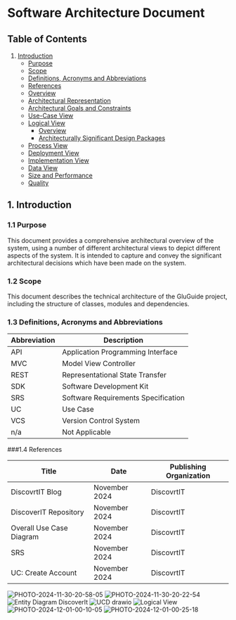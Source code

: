 # Software Architecture Document

## Table of Contents
1. [Introduction](#introduction)
   - [Purpose](#purpose)
   - [Scope](#scope)
   - [Definitions, Acronyms and Abbreviations](#definitions-acronyms-and-abbreviations)
   - [References](#references)
   - [Overview](#overview)
   - [Architectural Representation](#architectural-representation)
   - [Architectural Goals and Constraints](#architectural-goals-and-constraints)
   - [Use-Case View](#use-case-view)
   - [Logical View](#logical-view)
     - [Overview](#overview-1)
     - [Architecturally Significant Design Packages](#architecturally-significant-design-packages)
   - [Process View](#process-view)
   - [Deployment View](#deployment-view)
   - [Implementation View](#implementation-view)
   - [Data View](#data-view)
   - [Size and Performance](#size-and-performance)
   - [Quality](#quality)

## 1. Introduction

### 1.1 Purpose
This document provides a comprehensive architectural overview of the system, using a number of different architectural views to depict different aspects of the system. It is intended to capture and convey the significant architectural decisions which have been made on the system.

### 1.2 Scope
This document describes the technical architecture of the GluGuide project, including the structure of classes, modules and dependencies.

### 1.3 Definitions, Acronyms and Abbreviations

| Abbreviation | Description                        |
|--------------|------------------------------------|
| API          | Application Programming Interface   |
| MVC          | Model View Controller               |
| REST         | Representational State Transfer     |
| SDK          | Software Development Kit            |
| SRS          | Software Requirements Specification  |
| UC           | Use Case                           |
| VCS          | Version Control System              |
| n/a          | Not Applicable                      |

###1.4 References

| Title                        | Date        | Publishing Organization |
|------------------------------|-------------|-------------------------|
| DiscovrtIT Blog              | November 2024 | DiscovrtIT              |
| DiscoverIT Repository         | November 2024 | DiscovrtIT              |
| Overall Use Case Diagram     | November 2024 | DiscovrtIT              |
| SRS                          | November 2024 | DiscovrtIT              |
| UC: Create Account           | November 2024 | DiscovrtIT              |


![PHOTO-2024-11-30-20-58-05](https://github.com/user-attachments/assets/7e018d72-d70a-4389-bb21-ca15fe091864)
![PHOTO-2024-11-30-20-22-54](https://github.com/user-attachments/assets/3bccd97f-c33c-496d-98c5-9f82c620dba2)
![Entity Diagram DiscoverIt](https://github.com/user-attachments/assets/dbfbb0b6-ada8-44d9-af21-53ff6bbb1cbe)
![UCD drawio](https://github.com/user-attachments/assets/2d688b29-7264-4d92-8b2a-e65d4266810e)
![Logical View](https://github.com/user-attachments/assets/dfd2776f-392c-4b87-aee5-e9ee53401866)
![PHOTO-2024-12-01-00-10-05](https://github.com/user-attachments/assets/91ffe6f6-6463-4856-bebb-c39c711965ee)
![PHOTO-2024-12-01-00-25-18](https://github.com/user-attachments/assets/eeb8f8c9-1e2f-4483-bbee-1929e82e0230)
